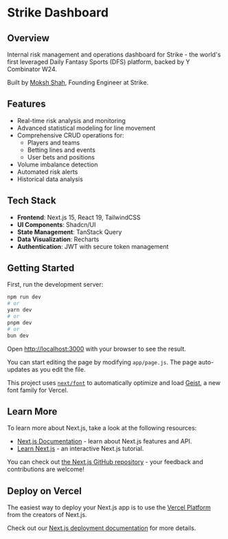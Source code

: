 # Strike Dashboard

## Overview
Internal risk management and operations dashboard for Strike - the world's first leveraged Daily Fantasy Sports (DFS) platform, backed by Y Combinator W24.

Built by [Moksh Shah](https://github.com/mokshshh), Founding Engineer at Strike.

## Features
- Real-time risk analysis and monitoring
- Advanced statistical modeling for line movement
- Comprehensive CRUD operations for:
  - Players and teams
  - Betting lines and events
  - User bets and positions
- Volume imbalance detection
- Automated risk alerts
- Historical data analysis

## Tech Stack
- **Frontend**: Next.js 15, React 19, TailwindCSS
- **UI Components**: Shadcn/UI
- **State Management**: TanStack Query
- **Data Visualization**: Recharts
- **Authentication**: JWT with secure token management

## Getting Started

First, run the development server:

```bash
npm run dev
# or
yarn dev
# or
pnpm dev
# or
bun dev
```

Open [http://localhost:3000](http://localhost:3000) with your browser to see the result.

You can start editing the page by modifying `app/page.js`. The page auto-updates as you edit the file.

This project uses [`next/font`](https://nextjs.org/docs/app/building-your-application/optimizing/fonts) to automatically optimize and load [Geist](https://vercel.com/font), a new font family for Vercel.

## Learn More

To learn more about Next.js, take a look at the following resources:

- [Next.js Documentation](https://nextjs.org/docs) - learn about Next.js features and API.
- [Learn Next.js](https://nextjs.org/learn) - an interactive Next.js tutorial.

You can check out [the Next.js GitHub repository](https://github.com/vercel/next.js) - your feedback and contributions are welcome!

## Deploy on Vercel

The easiest way to deploy your Next.js app is to use the [Vercel Platform](https://vercel.com/new?utm_medium=default-template&filter=next.js&utm_source=create-next-app&utm_campaign=create-next-app-readme) from the creators of Next.js.

Check out our [Next.js deployment documentation](https://nextjs.org/docs/app/building-your-application/deploying) for more details.

